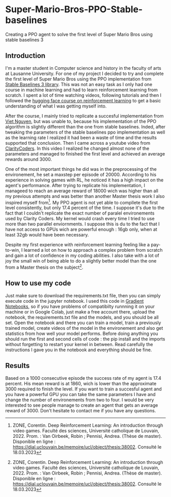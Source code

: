 # Super-Mario-Bros-PPO-Stable-baselines
Creating a PPO agent to solve the first level of Super Mario Bros using stable baselines 3

## Introduction
I'm a master student in Computer science and history in the faculty of arts at Lausanne University. For one of my project I decided to try and complete the first level of Super Mario Bros using the PPO implementation from [Stable Baselines 3 library](https://stable-baselines3.readthedocs.io/en/master/modules/ppo.html). This was not an easy task as I only had one course in machine learning and had to learn reinforcement learning from scratch. I spent a lot of time watching videos, following tutorials and then I followed the [hugging face course on reinforcement learning](https://huggingface.co/learn/deep-rl-course/unit0/introduction?fw=pt) to get a basic understanding of what I was getting myself into.

After the course, I mainly tried to replicate a succesful implementation from [Viet Nguyen](https://github.com/uvipen/Super-mario-bros-PPO-pytorch/), but was unable to, because his implementation of the PPO algorithm is slightly different than the one from stable baselines. Inded, after tweaking the parameters of the stable baselines  ppo implementation as well as the learning rate I realized it had been a waste of time and the results supported that conclusion. Then I came across a youtube video from [ClarityCoders](https://www.youtube.com/watch?v=PxoG0A2QoFs). In this video I realized he changed almost none of the parameters and managed to finished the first level and achieved an average rewards around 3000. 

One of the most important things he did was in the preprocessing of the environement, he set a maxstep per episode of 20000. According to his experience in solving games with RL, he noticed it has a high impact on the agent's performance. After trying to replicate his implementation, I manageed to reach an average reward of 18000 wich was higher than all my previous attempts and was better than another Master thesis work I also inspired myself from[^1]. My PPO agent is not yet able to compllete the first level consistently, but only 17.4 percent of the time. I suppose it's due to the fact that I couldn't replicate the exact number of paralel environements used by Clarity Coders. My kernel would crash every time I tried to use more than two parallel enviornments. I suppose this is du to the fact that I have not access to GPUs wich are powerful enough : 16gb only, when at least 32gb would have been necessary. 

Despite my first experience with reinforcement learning feeling like a pay-to-win, I learned a lot on how to approach a complex problem from scratch and gain a lot of confidence in my coding abilities. I also take with a lot of joy the small win of being able to do a slightly better model than the one from a Master thesis on the subject[^1].

## How to use my code
Just make sure to download the requirements.txt file, then you can simply execute code in the jupyter notebook. I used this code in [Gradient Notebooks](https://www.paperspace.com/gradient/notebooks), so if you have problems of compatibilty runnning it on your machine or in Google Colab, just make a free account there, upload the notebook, the requirements.txt file and the models, and you should be all set.
Open the notebook and there you can train a model, train a previously trained model, create videos of the model in the environement and also get statistics from how well your model performs. Before doing anything you should run the first and second cells of code : the pip install and the imports without forgetting to restart your kernel in between. Read carefully the instructions I gave you in the notebook and everything should be fine.

## Results

Based on a 1000 consecutive episode the success rate of my agent is 17.4 percent. His mean reward is at 1860, wich is lower than the approximate 3000 required to finish the level. If you want to train a succesful agent and you have a powerful GPU you can take the same parameters I have and change the number of environements from two to four. I would be very interested to see people manage to create an agent that gets an average reward of 3000. Don't hesitate to contact me if you have any questions.

[^1]: ZONE, Corentin. Deep Reinforcement Learning: An introduction through video games. Faculté des sciences, Université catholique de Louvain, 2022. Prom. : Van Oirbeek, Robin ; Pennisi, Andrea. (Thèse de master). Disponible en ligne : https://dial.uclouvain.be/memoire/ucl/object/thesis:38002. Consulté le 18.03.2023
